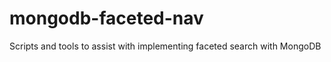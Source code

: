 mongodb-faceted-nav
===================

Scripts and tools to assist with implementing faceted search with MongoDB
